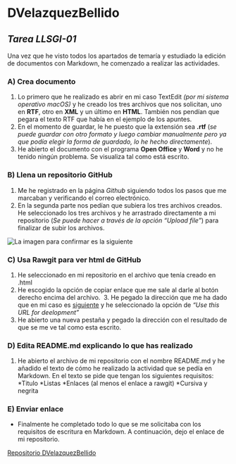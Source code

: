 # DVelazquezBellido

## _Tarea LLSGI-01_

Una vez que he visto todos los apartados de temaría y estudiado la edición de documentos con Markdown, he comenzado a realizar las actividades.

### A) Crea documento
  1. Lo primero que he realizado es abrir en mi caso TextEdit _(por mi sistema operativo macOS)_ y he creado los tres archivos que nos solicitan, uno en **RTF**, otro en **XML** y un último en **HTML**. También nos pendían que pegara el texto RTF que había en el ejemplo de los apuntes.
  2. En el momento de guardar, le he puesto que la extensión sea **.rtf** (_se puede guardar con otro formato y luego cambiar manualmente pero ya que podía elegir la forma de guardado, lo he hecho directamente_).
  3. He abierto el documento con el programa **Open Office** y **Word** y no he tenido ningún problema. Se visualiza tal como está escrito.

### B) Llena un repositorio GitHub
  1. Me he registrado en la página _Github_ siguiendo todos los pasos que me marcaban y verificando el correo electrónico.
  2.	En la segunda parte nos pedían que subiera los tres archivos creados. He seleccionado los tres archivos y he arrastrado directamente a mi repositorio (_Se puede hacer a través de la opción “Upload file”_) para finalizar de subir los archivos.

![La imagen para confirmar es la siguiente](https://ibb.co/fOE21G)

### C) Usa Rawgit para ver html de GitHub
  1.	He seleccionado en mi repositorio en el archivo que tenía creado en .html
  2.	He escogido la opción de copiar enlace que me sale al darle al botón derecho encima del archivo.
  3.	He pegado la dirección que me ha dado que en mi caso es [siguiente](https://ibb.co/fOE21G) y he seleccionado la opción de _“Use this URL for deelopment”_
 4.	He abierto una nueva pestaña y pegado la dirección con el resultado de que se me ve tal como esta escrito.

### D) Edita README.md explicando lo que has realizado
  1.	He abierto el archivo de mi repositorio con el nombre README.md y he añadido el texto de cómo he realizado la actividad que se pedía en Markdown. En el texto se pide que tengan los siguientes requisitos:
     *Titulo
     *Listas
     *Enlaces (al menos el enlace a rawgit)
     *Cursiva y negrita

### E) Enviar enlace
  * Finalmente he completado todo lo que se me solicitaba con los requisitos de escritura en Markdown. A continuación, dejo el enlace de mi repositorio.

[Repositorio DVelazquezBellido]()
